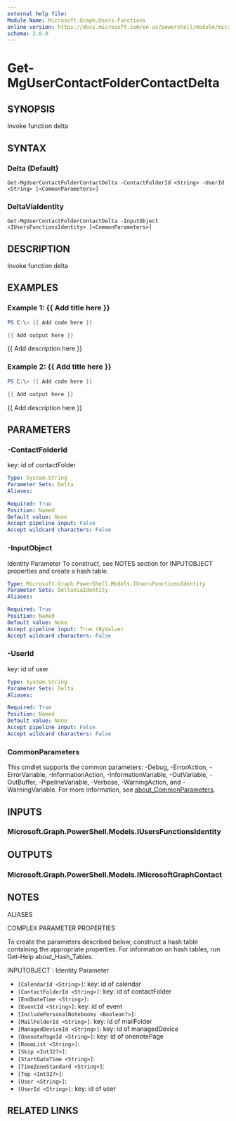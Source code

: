 ```yaml
---
external help file:
Module Name: Microsoft.Graph.Users.Functions
online version: https://docs.microsoft.com/en-us/powershell/module/microsoft.graph.users.functions/get-mgusercontactfoldercontactdelta
schema: 2.0.0
---
```


# Get-MgUserContactFolderContactDelta

## SYNOPSIS
Invoke function delta

## SYNTAX

### Delta (Default)
```
Get-MgUserContactFolderContactDelta -ContactFolderId <String> -UserId <String> [<CommonParameters>]
```

### DeltaViaIdentity
```
Get-MgUserContactFolderContactDelta -InputObject <IUsersFunctionsIdentity> [<CommonParameters>]
```

## DESCRIPTION
Invoke function delta

## EXAMPLES

### Example 1: {{ Add title here }}
```powershell
PS C:\> {{ Add code here }}

{{ Add output here }}
```

{{ Add description here }}

### Example 2: {{ Add title here }}
```powershell
PS C:\> {{ Add code here }}

{{ Add output here }}
```

{{ Add description here }}

## PARAMETERS

### -ContactFolderId
key: id of contactFolder

```yaml
Type: System.String
Parameter Sets: Delta
Aliases:

Required: True
Position: Named
Default value: None
Accept pipeline input: False
Accept wildcard characters: False
```

### -InputObject
Identity Parameter
To construct, see NOTES section for INPUTOBJECT properties and create a hash table.

```yaml
Type: Microsoft.Graph.PowerShell.Models.IUsersFunctionsIdentity
Parameter Sets: DeltaViaIdentity
Aliases:

Required: True
Position: Named
Default value: None
Accept pipeline input: True (ByValue)
Accept wildcard characters: False
```

### -UserId
key: id of user

```yaml
Type: System.String
Parameter Sets: Delta
Aliases:

Required: True
Position: Named
Default value: None
Accept pipeline input: False
Accept wildcard characters: False
```

### CommonParameters
This cmdlet supports the common parameters: -Debug, -ErrorAction, -ErrorVariable, -InformationAction, -InformationVariable, -OutVariable, -OutBuffer, -PipelineVariable, -Verbose, -WarningAction, and -WarningVariable. For more information, see [about_CommonParameters](http://go.microsoft.com/fwlink/?LinkID=113216).

## INPUTS

### Microsoft.Graph.PowerShell.Models.IUsersFunctionsIdentity

## OUTPUTS

### Microsoft.Graph.PowerShell.Models.IMicrosoftGraphContact

## NOTES

ALIASES

COMPLEX PARAMETER PROPERTIES

To create the parameters described below, construct a hash table containing the appropriate properties. For information on hash tables, run Get-Help about_Hash_Tables.


INPUTOBJECT <IUsersFunctionsIdentity>: Identity Parameter
  - `[CalendarId <String>]`: key: id of calendar
  - `[ContactFolderId <String>]`: key: id of contactFolder
  - `[EndDateTime <String>]`: 
  - `[EventId <String>]`: key: id of event
  - `[IncludePersonalNotebooks <Boolean?>]`: 
  - `[MailFolderId <String>]`: key: id of mailFolder
  - `[ManagedDeviceId <String>]`: key: id of managedDevice
  - `[OnenotePageId <String>]`: key: id of onenotePage
  - `[RoomList <String>]`: 
  - `[Skip <Int32?>]`: 
  - `[StartDateTime <String>]`: 
  - `[TimeZoneStandard <String>]`: 
  - `[Top <Int32?>]`: 
  - `[User <String>]`: 
  - `[UserId <String>]`: key: id of user

## RELATED LINKS

